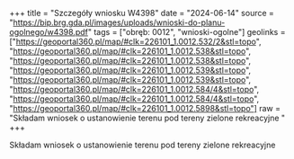 +++
title = "Szczegóły wniosku W4398"
date = "2024-06-14"
source = "https://bip.brg.gda.pl/images/uploads/wnioski-do-planu-ogolnego/w4398.pdf"
tags = ["obręb: 0012", "wnioski-ogolne"]
geolinks = ["https://geoportal360.pl/map/#clk=226101_1.0012.532/2&stl=topo", "https://geoportal360.pl/map/#clk=226101_1.0012.538&stl=topo", "https://geoportal360.pl/map/#clk=226101_1.0012.538&stl=topo", "https://geoportal360.pl/map/#clk=226101_1.0012.539&stl=topo", "https://geoportal360.pl/map/#clk=226101_1.0012.539&stl=topo", "https://geoportal360.pl/map/#clk=226101_1.0012.584/4&stl=topo", "https://geoportal360.pl/map/#clk=226101_1.0012.584/4&stl=topo", "https://geoportal360.pl/map/#clk=226101_1.0012.5898&stl=topo"]
raw = "Składam wniosek o ustanowienie terenu pod tereny zielone rekreacyjne "
+++

Składam wniosek o ustanowienie terenu pod tereny zielone rekreacyjne



